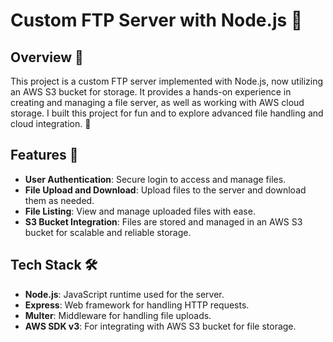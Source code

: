 # Custom FTP Server with Node.js 📁

## Overview 🌟

This project is a custom FTP server implemented with Node.js, now utilizing an AWS S3 bucket for storage. It provides a hands-on experience in creating and managing a file server, as well as working with AWS cloud storage. I built this project for fun and to explore advanced file handling and cloud integration. 🎉

## Features 🚀

- **User Authentication**: Secure login to access and manage files.
- **File Upload and Download**: Upload files to the server and download them as needed.
- **File Listing**: View and manage uploaded files with ease.
- **S3 Bucket Integration**: Files are stored and managed in an AWS S3 bucket for scalable and reliable storage.

## Tech Stack 🛠️

- **Node.js**: JavaScript runtime used for the server.
- **Express**: Web framework for handling HTTP requests.
- **Multer**: Middleware for handling file uploads.
- **AWS SDK v3**: For integrating with AWS S3 bucket for file storage.